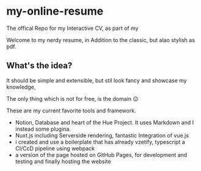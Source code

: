 # my-online-resume
The offical Repo for my Interactive CV, as part of my 

Welcome to my nerdy resume, in Addition to the classic, but alao stylish as pdf.

## What's the idea?

It should be simple and extensible, but stil look fancy and showcase my knowledge, 

The only thing which is not for free, is the domain 😉

These are my current favorite tools and framework.

- Notion, Database and heart of the Hue Project.  It uses Markdown and I instead some plugina.
- Nuxt.js including Serverside rendering, fantastic Integration of vue.js
 - i created and use a boilerplate that has already vzetify, typescript a CI/CcD pipeline using webpack
 - a version of the page hosted on GitHub Pages, for development and testing and finally hosting the website 
